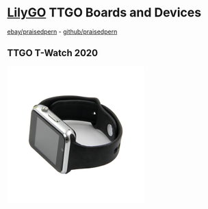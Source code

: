 # [LilyGO](http://lilygo.cn/) TTGO Boards and Devices

 [ebay/praisedpern](https://www.ebay.co.uk/usr/praisedpern/) - [github/praisedpern](https://www.github.com/praisedpern/)

## TTGO T-Watch 2020

[![T-Watch 2020](t-watch-2020-phone.png)](t-watch-2020.md)

